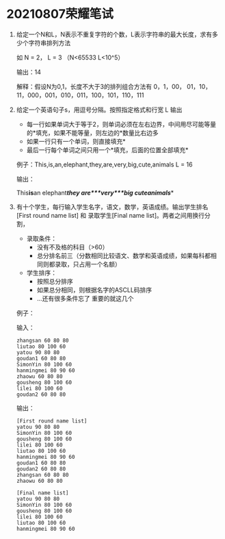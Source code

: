 # 20210807荣耀笔试

1. 给定一个N和L，N表示不重复字符的个数，L表示字符串的最大长度，求有多少个字符串排列方法

   如 N = 2， L = 3 （N<65533    L<10^5）

   输出：14 

   解释：假设N为0,1，长度不大于3的排列组合方法有 0，1，00， 01，10，11，000，001，010，011，100，101，110，111



2. 给定一个英语句子s，用逗号分隔。按照指定格式和行宽 L 输出

   + 每一行如果单词大于等于2，则单词必须在左右边界，中间用尽可能等量的*填充，如果不能等量，则左边的\*数量比右边多
   + 如果一行只有一个单词，则直接填充*
   + 最后一行每个单词之间只用一个*填充，后面的位置全部填充\*

   例子：This,is,an,elephant,they,are,very,big,cute,animals  L = 16

   输出：

   This****is****an
   elephant****they
   are\*\*\*very\*\*\*big
   cute*animals****



3. 有十个学生，每行输入学生名字，语文，数学，英语成绩。输出学生排名[First round name list] 和 录取学生[Final name list]。两者之间用换行分割，

   + 录取条件：
     + 没有不及格的科目（>60）
     + 总分排名前三（分数相同比较语文、数学和英语成绩，如果每科都相同则都录取，只占用一个名额）
   + 学生排序：
     + 按照总分排序
     + 如果总分相同，则根据名字的ASCLL码排序
     + ...还有很多条件忘了 重要的就这几个

   例子：

   输入：

   ```
   zhangsan 60 80 80
   liutao 80 100 60
   yatou 90 80 80
   goudan1 60 80 80
   SimonYin 80 100 60
   hanmingmei 80 90 60
   zhaowu 60 80 80
   gousheng 80 100 60
   lilei 80 100 60
   goudan2 60 80 80
   ```

   输出：

   ```
   [First round name list]
   yatou 90 80 80
   SimonYin 80 100 60
   gousheng 80 100 60
   lilei 80 100 60
   liutao 80 100 60
   hanmingmei 80 90 60
   goudan1 60 80 80
   goudan2 60 80 80
   zhangsan 60 80 80
   zhaowu 60 80 80
   
   [Final name list]
   yatou 90 80 80
   SimonYin 80 100 60
   gousheng 80 100 60
   lilei 80 100 60
   liutao 80 100 60
   hanmingmei 80 90 60
   ```